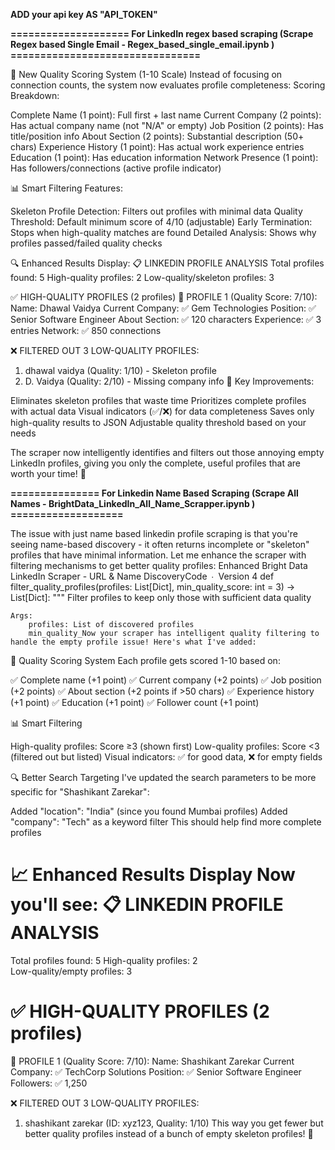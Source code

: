 **ADD your api key AS "API_TOKEN"**

**==================== For LinkedIn regex based scraping (Scrape Regex based Single Email - Regex_based_single_email.ipynb ) ================================**

🎯 New Quality Scoring System (1-10 Scale)
Instead of focusing on connection counts, the system now evaluates profile completeness:
Scoring Breakdown:

Complete Name (1 point): Full first + last name
Current Company (2 points): Has actual company name (not "N/A" or empty)
Job Position (2 points): Has title/position info
About Section (2 points): Substantial description (50+ chars)
Experience History (1 point): Has actual work experience entries
Education (1 point): Has education information
Network Presence (1 point): Has followers/connections (active profile indicator)

📊 Smart Filtering Features:

Skeleton Profile Detection: Filters out profiles with minimal data
Quality Threshold: Default minimum score of 4/10 (adjustable)
Early Termination: Stops when high-quality matches are found
Detailed Analysis: Shows why profiles passed/failed quality checks

🔍 Enhanced Results Display:
📋 LINKEDIN PROFILE ANALYSIS
Total profiles found: 5
High-quality profiles: 2
Low-quality/skeleton profiles: 3

✅ HIGH-QUALITY PROFILES (2 profiles)
👤 PROFILE 1 (Quality Score: 7/10):
   Name: Dhawal Vaidya
   Current Company: ✅ Gem Technologies
   Position: ✅ Senior Software Engineer
   About Section: ✅ 120 characters
   Experience: ✅ 3 entries
   Network: ✅ 850 connections

❌ FILTERED OUT 3 LOW-QUALITY PROFILES:
1. dhawal vaidya (Quality: 1/10) - Skeleton profile
2. D. Vaidya (Quality: 2/10) - Missing company info
🚀 Key Improvements:

Eliminates skeleton profiles that waste time
Prioritizes complete profiles with actual data
Visual indicators (✅/❌) for data completeness
Saves only high-quality results to JSON
Adjustable quality threshold based on your needs

The scraper now intelligently identifies and filters out those annoying empty LinkedIn profiles, giving you only the complete, useful profiles that are worth your time! 🎉

**=============== For Linkedin Name Based Scraping (Scrape All Names - BrightData_LinkedIn_All_Name_Scrapper.ipynb ) ===================** 


The issue with just name based linkedin profile scraping is that you're seeing name-based discovery - it often returns incomplete or "skeleton" profiles that have minimal information. Let me enhance the scraper with filtering mechanisms to get better quality profiles: Enhanced Bright Data LinkedIn Scraper - URL & Name DiscoveryCode ∙ Version 4 def filter_quality_profiles(profiles: List[Dict], min_quality_score: int = 3) -> List[Dict]:
    """
    Filter profiles to keep only those with sufficient data quality
    
    Args:
        profiles: List of discovered profiles
        min_quality_Now your scraper has intelligent quality filtering to handle the empty profile issue! Here's what I've added:
🎯 Quality Scoring System
Each profile gets scored 1-10 based on:

✅ Complete name (+1 point)
✅ Current company (+2 points)
✅ Job position (+2 points)
✅ About section (+2 points if >50 chars)
✅ Experience history (+1 point)
✅ Education (+1 point)
✅ Follower count (+1 point)

📊 Smart Filtering

High-quality profiles: Score ≥3 (shown first)
Low-quality profiles: Score <3 (filtered out but listed)
Visual indicators: ✅ for good data, ❌ for empty fields

🔍 Better Search Targeting
I've updated the search parameters to be more specific for "Shashikant Zarekar":

Added "location": "India" (since you found Mumbai profiles)
Added "company": "Tech" as a keyword filter
This should help find more complete profiles

📈 Enhanced Results Display
Now you'll see:
📋 LINKEDIN PROFILE ANALYSIS
=================================================================
   Total profiles found: 5
   High-quality profiles: 2  
   Low-quality/empty profiles: 3

✅ HIGH-QUALITY PROFILES (2 profiles)
=================================================================

👤 PROFILE 1 (Quality Score: 7/10):
   Name: Shashikant Zarekar
   Current Company: ✅ TechCorp Solutions
   Position: ✅ Senior Software Engineer
   Followers: ✅ 1,250

❌ FILTERED OUT 3 LOW-QUALITY PROFILES:
   1. shashikant zarekar (ID: xyz123, Quality: 1/10)
This way you get fewer but better quality profiles instead of a bunch of empty skeleton profiles! 🚀
